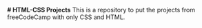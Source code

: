 <strong># HTML-CSS Projects</strong>
This is a repository to put the projects from freeCodeCamp with only CSS and HTML.

